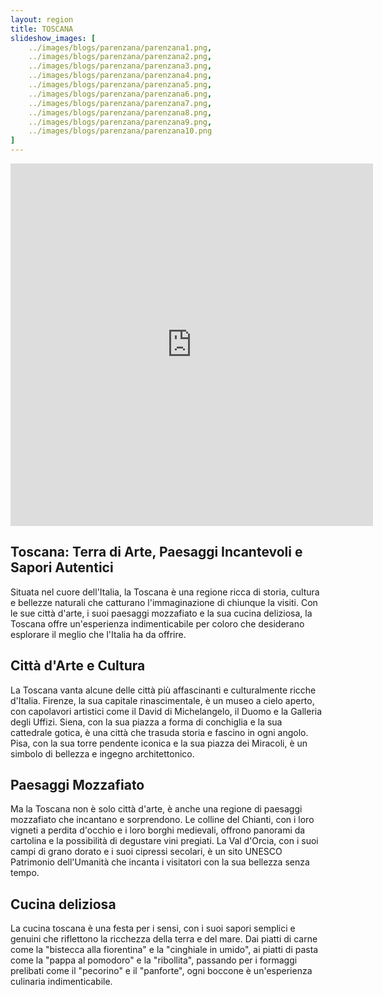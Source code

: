 ```yaml
---
layout: region
title: TOSCANA
slideshow_images: [
    ../images/blogs/parenzana/parenzana1.png,
    ../images/blogs/parenzana/parenzana2.png,
    ../images/blogs/parenzana/parenzana3.png,
    ../images/blogs/parenzana/parenzana4.png,
    ../images/blogs/parenzana/parenzana5.png,
    ../images/blogs/parenzana/parenzana6.png,
    ../images/blogs/parenzana/parenzana7.png,
    ../images/blogs/parenzana/parenzana8.png,
    ../images/blogs/parenzana/parenzana9.png,
    ../images/blogs/parenzana/parenzana10.png
]
---
```


<div class="maps-container">
    <iframe src="https://www.komoot.com/it-it/collection/2622662/embed" width="580" height="580" frameborder="0" scrolling="no"></iframe>
</div>

## Toscana: Terra di Arte, Paesaggi Incantevoli e Sapori Autentici

Situata nel cuore dell'Italia, la Toscana è una regione ricca di storia, cultura e bellezze naturali che catturano l'immaginazione di chiunque la visiti. Con le sue città d'arte, i suoi paesaggi mozzafiato e la sua cucina deliziosa, la Toscana offre un'esperienza indimenticabile per coloro che desiderano esplorare il meglio che l'Italia ha da offrire.

## Città d'Arte e Cultura

La Toscana vanta alcune delle città più affascinanti e culturalmente ricche d'Italia. Firenze, la sua capitale rinascimentale, è un museo a cielo aperto, con capolavori artistici come il David di Michelangelo, il Duomo e la Galleria degli Uffizi. Siena, con la sua piazza a forma di conchiglia e la sua cattedrale gotica, è una città che trasuda storia e fascino in ogni angolo. Pisa, con la sua torre pendente iconica e la sua piazza dei Miracoli, è un simbolo di bellezza e ingegno architettonico.

## Paesaggi Mozzafiato

Ma la Toscana non è solo città d'arte, è anche una regione di paesaggi mozzafiato che incantano e sorprendono. Le colline del Chianti, con i loro vigneti a perdita d'occhio e i loro borghi medievali, offrono panorami da cartolina e la possibilità di degustare vini pregiati. La Val d'Orcia, con i suoi campi di grano dorato e i suoi cipressi secolari, è un sito UNESCO Patrimonio dell'Umanità che incanta i visitatori con la sua bellezza senza tempo.

## Cucina deliziosa

La cucina toscana è una festa per i sensi, con i suoi sapori semplici e genuini che riflettono la ricchezza della terra e del mare. Dai piatti di carne come la "bistecca alla fiorentina" e la "cinghiale in umido", ai piatti di pasta come la "pappa al pomodoro" e la "ribollita", passando per i formaggi prelibati come il "pecorino" e il "panforte", ogni boccone è un'esperienza culinaria indimenticabile.
